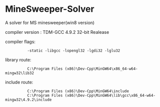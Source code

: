 # MineSweeper-Solver
A solver for MS minesweeper(win8 version)

compiler version : TDM-GCC 4.9.2 32-bit Realease

compiler flags: 

              -static -libgcc -lopengl32 -lgdi32 -lglu32

library route:

              C:\Program Files (x86)\Dev-Cpp\MinGW64\x86_64-w64-mingw32\lib32
include route:

              C:\Program Files (x86)\Dev-Cpp\MinGW64\include
              C:\Program Files (x86)\Dev-Cpp\MinGW64\lib\gcc\x86_64-w64-mingw32\4.9.2\include

